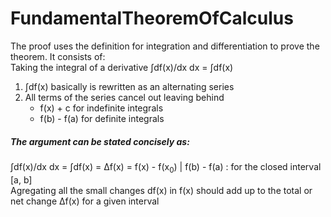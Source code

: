 # FundamentalTheoremOfCalculus
The proof uses the definition for integration and differentiation to prove the theorem.
It consists of:  
Taking the integral of a derivative ∫df(x)/dx dx = ∫df(x)
1. ∫df(x) basically is rewritten as an alternating series
2. All terms of the series cancel out leaving behind
    - f(x) + c for indefinite integrals
    - f(b) - f(a) for definite integrals
##### The argument can be stated concisely as:
∫df(x)/dx dx = ∫df(x) = Δf(x) = f(x) - f(x<sub>0</sub>) |  f(b) - f(a) : for the closed interval [a, b]  
Agregating all the small changes df(x) in f(x) should add up to the total or net change Δf(x) for a given interval
